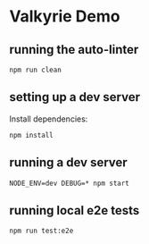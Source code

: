 # Valkyrie Demo

## running the auto-linter

```
npm run clean
```

## setting up a dev server

Install dependencies:

```
npm install
```

## running a dev server

```
NODE_ENV=dev DEBUG=* npm start
```

## running local e2e tests

```
npm run test:e2e
```
